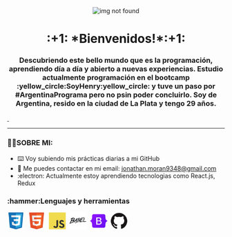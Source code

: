 <div align="center">
  <img src = "https://media.giphy.com/media/xT9IgzoKnwFNmISR8I/giphy.gif" alt = "img not found" width = 300px />
  <h1>:+1: *Bienvenidos!*:+1: </h1> 
    <h3> Descubriendo este bello mundo que es la programación, aprendiendo día a día y abierto a nuevas experiencias. Estudio actualmente programación en el bootcamp :yellow_circle:SoyHenry:yellow_circle: y tuve un paso por #ArgentinaPrograma pero no psin poder concluirlo. Soy de Argentina, resido en la ciudad de La Plata y tengo 29 años. </h3> 
</div>

<div>
  <a href="https://twitter.com/Jona9315" target="_blank">
  <img src="https://img.shields.io/twitter/url?label=Follow%20me&style=social&url=https%3A%2F%2Ftwitter.com%2FJona9315" alt="" />
  </a>
  
  <a href="https://www.facebook.com/jonathan.moran.144" target="_blank">
  <img src="https://img.shields.io/badge/Facebook-Sigueme-<BLUE>" alt="" />
  </a>
  
 </div>
 
 ---
 
### :office_worker:SOBRE MI:

- :keyboard: Voy subiendo mis prácticas diarias a mi GitHub
- :email: Me puedes contactar en mi email: jonathan.moran9348@gmail.com
- :electron: Actualmente estoy aprendiendo tecnologias como React.js, Redux

<div>
  <h3>:hammer:Lenguajes y herramientas</h3>
  <div>
  <img src="https://github.com/devicons/devicon/blob/master/icons/css3/css3-original.svg" alt="CSS" tittle="CSS" width="40" height="40" />&nbsp;
    <img src="https://github.com/devicons/devicon/blob/master/icons/html5/html5-original.svg" alt="CSS" tittle="CSS" width="40" height="40" />&nbsp;
    <img src="https://github.com/devicons/devicon/blob/master/icons/javascript/javascript-original.svg" alt="CSS" tittle="CSS" width="40" height="40" />&nbsp;
    <img src="https://github.com/devicons/devicon/blob/master/icons/babel/babel-plain.svg" alt="CSS" tittle="CSS" width="40" height="40" />&nbsp;
    <img src="https://github.com/devicons/devicon/blob/master/icons/bootstrap/bootstrap-original.svg" alt="CSS" tittle="CSS" width="40" height="40" />&nbsp;
    <img src="https://github.com/devicons/devicon/blob/master/icons/github/github-original.svg" alt="CSS" tittle="CSS" width="40" height="40" />&nbsp;
  </div>

</div>

 
